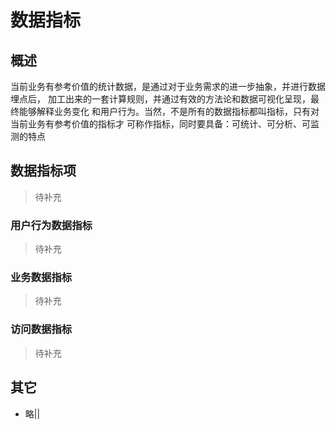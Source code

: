 # 数据指标

## 概述

当前业务有参考价值的统计数据，是通过对于业务需求的进一步抽象，并进行数据埋点后，
加工出来的一套计算规则，并通过有效的方法论和数据可视化呈现，最终能够解释业务变化
和用户行为。当然，不是所有的数据指标都叫指标，只有对当前业务有参考价值的指标才
可称作指标，同时要具备：可统计、可分析、可监测的特点

## 数据指标项

> 待补充

### 用户行为数据指标

> 待补充

### 业务数据指标

> 待补充

### 访问数据指标

> 待补充

## 其它

- 略||
